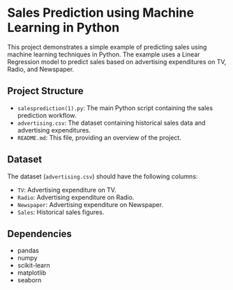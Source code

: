 # Sales Prediction using Machine Learning in Python
This project demonstrates a simple example of predicting sales using machine learning techniques in Python.
The example uses a Linear Regression model to predict sales based on advertising expenditures on TV, Radio, and Newspaper.
## Project Structure
- `salesprediction(1).py`: The main Python script containing the sales prediction workflow.
- `advertising.csv`: The dataset containing historical sales data and advertising expenditures.
- `README.md`: This file, providing an overview of the project.
## Dataset
The dataset (`advertising.csv`) should have the following columns:
- `TV`: Advertising expenditure on TV.
- `Radio`: Advertising expenditure on Radio.
- `Newspaper`: Advertising expenditure on Newspaper.
- `Sales`: Historical sales figures.
## Dependencies
- pandas
- numpy
- scikit-learn
- matplotlib
- seaborn
